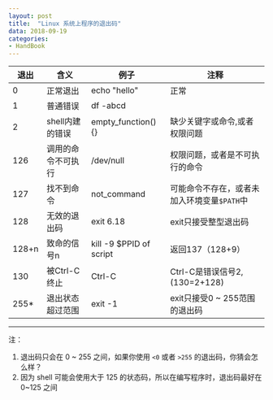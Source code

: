 ```yaml
---
layout: post
title:  "Linux 系统上程序的退出码"
data: 2018-09-19
categories:
- HandBook
---
```



退出 | 含义 | 例子 | 注释
--- | --- | --- | ---
﻿0 | 正常退出 | echo "hello" | 正常
1 | 普通错误 | df -abcd |
2 | shell内建的错误 | empty_function() {} | 缺少关键字或命令,或者权限问题
126 | 调用的命令不可执行 | /dev/null | 权限问题，或者是不可执行的命令
127 | 找不到命令 | not_command | 可能命令不存在，或者未加入环境变量`$PATH`中
128 | 无效的退出码 | exit 6.18 | exit只接受整型退出码
128+n | 致命的信号n | kill -9 $PPID of script    | 返回137（128+9）
130 | 被Ctrl-C终止 | Ctrl-C | Ctrl-C是错误信号2,(130=2+128)
255* | 退出状态超过范围 | exit -1 | exit只接受0 ~ 255范围的退出码

---

注：

1. 退出码只会在 0 ~ 255 之间，如果你使用 `<0` 或者 `>255` 的退出码，你猜会怎么样？
2. 因为 shell 可能会使用大于 125 的状态码，所以在编写程序时，退出码最好在 0~125 之间